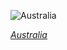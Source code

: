 
![Australia](https://www.gstatic.com/prettyearth/assets/full/5855.jpg)

*[Australia](https://www.google.com/maps/@-30.075455,138.037905,11z/data=!3m1!1e3)*
